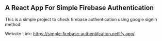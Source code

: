 ## A React App For Simple Firebase Authentication

This is a simple project to check firebase authentication using google signin method

Website Link: https://simple-firebase-authentifcation.netlify.app/